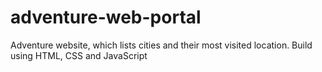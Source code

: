 # adventure-web-portal
Adventure website, which lists cities and their most visited location. Build using HTML, CSS and JavaScript
